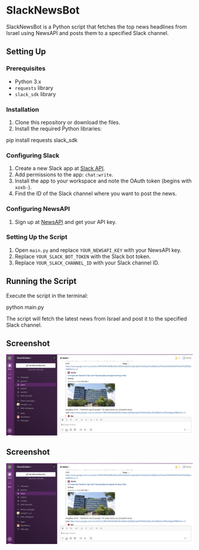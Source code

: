 # SlackNewsBot

SlackNewsBot is a Python script that fetches the top news headlines from Israel using NewsAPI and posts them to a specified Slack channel.

## Setting Up

### Prerequisites
- Python 3.x
- `requests` library
- `slack_sdk` library

### Installation

1. Clone this repository or download the files.
2. Install the required Python libraries:

pip install requests slack_sdk


### Configuring Slack

1. Create a new Slack app at [Slack API](https://api.slack.com/apps).
2. Add permissions to the app: `chat:write`.
3. Install the app to your workspace and note the OAuth token (begins with `xoxb-`).
4. Find the ID of the Slack channel where you want to post the news.

### Configuring NewsAPI

1. Sign up at [NewsAPI](https://newsapi.org/register) and get your API key.

### Setting Up the Script

1. Open `main.py` and replace `YOUR_NEWSAPI_KEY` with your NewsAPI key.
2. Replace `YOUR_SLACK_BOT_TOKEN` with the Slack bot token.
3. Replace `YOUR_SLACK_CHANNEL_ID` with your Slack channel ID.

## Running the Script

Execute the script in the terminal:

python main.py


The script will fetch the latest news from Israel and post it to the specified Slack channel.

## Screenshot

![SlackNewsBot Screenshot](https://github.com/OrenGrinker/SlackNewsAPI/blob/636ff9336802a598e95b44c8736c2a6a3487fbe0/Screenshot%202024-03-02%20at%2019.31.08.png)
## Screenshot

![SlackNewsBot Screenshot](https://github.com/OrenGrinker/SlackNewsAPI/blob/636ff9336802a598e95b44c8736c2a6a3487fbe0/Screenshot%202024-03-02%20at%2019.31.08.png)

